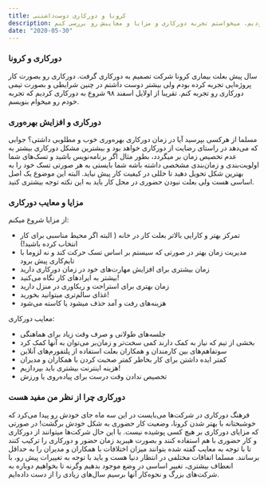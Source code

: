 ```yaml
---
title: کرونا و دور‌کاری دوست‌داشتنی
description: تو این مدت که بیماری کرونا بود و از اسفند ۹۸ تا به امروز دورکاری بودیم. میخواستم تجربه دورکاری و مزایا و معایبش رو بررسی کنم.
date: "2020-05-30"
---
```


### دورکاری و کرونا

سال پیش بعلت بیماری کرونا شرکت تصمیم به دورکاری گرفت. دورکاری رو بصورت کار پروژه‌ایی تجربه کرده بودم ولی بیشتر دوست داشتم در چنین شرایطی و بصورت تیمی دورکاری رو تجربه کنم. تقریبا از اولایل اسفند ۹۸ شروع به دورکاری کردیم که تجربه خودم رو میخوام بنویسم.

### دورکاری و افزایش بهره‌وری

مسلما از هرکسی بپرسید آیا در زمان دورکاری بهره‌وری خوب و مطلوبی داشتی؟ جوابی که می‌دهد در راستای رضایت از دورکاری خواهد بود و بیشترین مشکل دورکاری بیشتر به عدم تخصیص زمان بر میگردد، بطور مثال اگر برنامه‌نویس باشید و تسک‌های شما اولویت‌بندی و زمان‌بندی مشخصی داشته باشه شما بایستی به هر صورتی تسک خود را به بهترین شکل تحویل دهید تا خللی در کیفیت کار پیش نیاید. البته این موضوع یک اصل اساسی هست ولی بعلت نبودن حضوری در محل کار باید به این نکته توجه بیشتری کنید.

### مزایا و معایب دورکاری

از مزایا شروع میکنم:

- تمرکز بهتر و کارایی بالاتر بعلت کار در خانه ( البته اگر محیط مناسبی برای کار انتخاب کرده باشید!)
- مدیریت زمان بهتر در صورتی که سیستم بر اساس تسک حرکت کند و نه لزوما با تایم‌کاری پیش برود
- زمان بیشتری برای افزایش مهارت‌های خود در زمان دورکاری دارید
- بیشتر به ایراد‌های کار نگاه می‌کنید!
- زمان بهتری برای استراحت و ریکاوری در منزل دارید
- غذای سالم‌تری میتوانید بخورید!
- هزینه‌های رفت و آمد حذف میشود یا کاسته می‌شود

معایب دورکاری:

- جلسه‌های طولانی و صرف وقت زیاد برای هماهنگی
- بخشی از تیم که نیاز به کمک دارند کمی سخت‌تر و زمان‌بر می‌توان به آنها کمک کرد
- سوتفاهم‌های بین کارمندان و همکاران بعلت استفاده از پلتفورم‌های آنلاین
- کمتر ایده داشتن برای کار بخاطر کمتر صحبت‌ کردن با همکاران و مدیران
- هزینه اینترنت بیشتری باید بپردازیم!
- تخصیص ندادن وقت درست برای پیاده‌روی یا ورزش

### دورکاری چرا از نظر من مفید هست

فرهنگ دورکاری در شرکت‌ها می‌بایست در این سه ماه جای خودش رو پیدا می‌کرد که خوشبختانه با بهتر شدن کرونا، وضعیت کار حضوری به شکل خودش برگشت! در صورتی که مزایای دورکاری بر هیچ کسی پوشیده نیست.
با این حال شرکت‌ها میتوانند از دورکاری و کار حضوری با هم استفاده کنند و بصورت هیبرید زمان حضور و دورکاری را ترکیب کنند تا با توجه به معایب گفته شده بتوانند میزان اختلافات با همکاران و مدیران را به حداقل برسانند. مسلما اتفاقات مختلفی در انتظار دنیا هست و باید با توجه به تغییرات پیش رو، با انعطاف بیشتری، تغییر اساسی در وضع موجود بدهیم وگرنه تا بخواهیم دوباره به شرکت‌های بزرگ و نحوه‌کار آنها برسیم سال‌های زیادی را از دست داده‌ایم.

